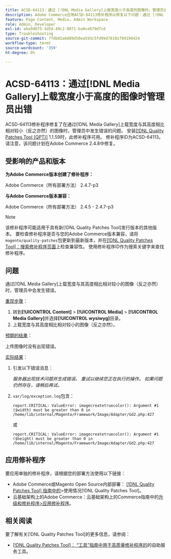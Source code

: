 ```yaml
---
title: ACSD-64113：通过 [!DNL Media Gallery]上载宽度小于高度的图像时，管理员出错
description: Adobe Commerce应用ACSD-64113修补程序以修复以下问题：通过 [!DNL Media Gallery]上传宽度与其高度相比相对较小（反之亦然）的图像时，管理员中出现错误。
feature: Page Content, Media, Admin Workspace
role: Admin, Developer
exl-id: aba9d875-1d5d-49c2-8071-ba0ce679d7cd
type: Troubleshooting
source-git-commit: 7fdb02a6d89d50ea593c5fd99d78101f89198424
workflow-type: tm+mt
source-wordcount: '359'
ht-degree: 0%

---
```


# ACSD-64113：通过[!DNL Media Gallery]上载宽度小于高度的图像时管理员出错

ACSD-64113修补程序修复了在通过[!DNL Media Gallery]上载宽度与其高度相比相对较小（反之亦然）的图像时，管理员中发生错误的问题。 安装[[!DNL Quality Patches Tool (QPT)]](/help/tools/quality-patches-tool/quality-patches-tool-to-self-serve-quality-patches.md) 1.1.59时，此修补程序可用。 修补程序ID为ACSD-64113。 请注意，该问题计划在Adobe Commerce 2.4.8中修复。

## 受影响的产品和版本

**为Adobe Commerce版本创建了修补程序：**

Adobe Commerce（所有部署方法） 2.4.7-p3

**与Adobe Commerce版本兼容：**

Adobe Commerce（所有部署方法） 2.4.5 - 2.4.7-p3

>[!NOTE]
>
>该修补程序可能适用于具有新[!DNL Quality Patches Tool]发行版本的其他版本。 要检查修补程序是否与您的Adobe Commerce版本兼容，请将`magento/quality-patches`包更新到最新版本，并在[[!DNL Quality Patches Tool]：搜索修补程序页面](https://experienceleague.adobe.com/tools/commerce-quality-patches/index.html?lang=zh-Hans)上检查兼容性。 使用修补程序ID作为搜索关键字来查找修补程序。

## 问题

通过[!DNL Media Gallery]上载宽度与其高度相比相对较小的图像（反之亦然）时，管理员中会发生错误。

<u>重现步骤</u>：

1. 转到&#x200B;**[!UICONTROL Content]** > **[!UICONTROL Media]** > **[!UICONTROL Media Gallery]**&#x200B;并选择&#x200B;**[!UICONTROL wysiwyg]**&#x200B;目录。
1. 上载宽度与其高度相比相对较小的图像（反之亦然）。

<u>预期的结果</u>：

上传图像时没有出现错误。

<u>实际结果</u>：

1. 引发以下错误消息：

   *服务器出现技术问题并生成错误。 重试以继续您正在执行的操作。 如果问题仍然存在，请稍后再试。*
1. `var/log/exception.log`包含：

   ```
   report.CRITICAL: ValueError: imagecreatetruecolor(): Argument #1 ($width) must be greater than 0 in /home/lib/internal/Magento/Framework/Image/Adapter/Gd2.php:427
   ```

   或

   ```
   report.CRITICAL: ValueError: imagecreatetruecolor(): Argument #1 ($height) must be greater than 0 in /home/lib/internal/Magento/Framework/Image/Adapter/Gd2.php:427
   ```

## 应用修补程序

要应用单独的修补程序，请根据您的部署方法使用以下链接：

* Adobe Commerce或Magento Open Source内部部署： [[!DNL Quality Patches Tool] 指南中的](/help/tools/quality-patches-tool/usage.md)>使用情况[!DNL Quality Patches Tool]。
* 云基础架构上的Adobe Commerce：云基础架构上的Commerce指南中的[升级和修补程序>应用修补程序](https://experienceleague.adobe.com/docs/commerce-cloud-service/user-guide/develop/upgrade/apply-patches.html?lang=zh-Hans)。


## 相关阅读

要了解有关[!DNL Quality Patches Tool]的更多信息，请参阅：

* [[!DNL Quality Patches Tool]： “工具”指南中用于高质量修补程序的](/help/tools/quality-patches-tool/quality-patches-tool-to-self-serve-quality-patches.md)的自助服务工具。
